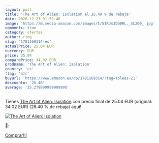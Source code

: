 ```yaml
---
layout: post
title: 'The Art of Alien: Isolation al 26.40 % de rebaja'
date: 2020-12-23 01:52:46
image: 'https://m.media-amazon.com/images/I/51RJs3Db0RL._SL200_.jpg'
comments: true
category: ofertas
author: ring
slug: '1781169314-es'
actualPrice: 25.04 EUR
currency: EUR
price: 25.04
comparePrice: 34.02 EUR
prodname: 'The Art of Alien: Isolation'
country: 'es'
flag: '🇪🇸'
buyurl: 'https://www.amazon.es/dp/1781169314/?tag=tolees-21'
descuento: '26.40'
average: '25.279999999999998'
---
```


Tienes [The Art of Alien: Isolation](https://www.amazon.es/dp/1781169314/?tag=tolees-21) con precio final de  25.04 EUR (original: 34.02 EUR) (26.40 %  de rebaja) aqui!

[![The Art of Alien: Isolation](https://m.media-amazon.com/images/I/51RJs3Db0RL._SL200_.jpg)](https://www.amazon.es/dp/1781169314/?tag=tolees-21)

🔎:


[Comprar!!!](https://www.amazon.es/dp/1781169314/?tag=tolees-21)

